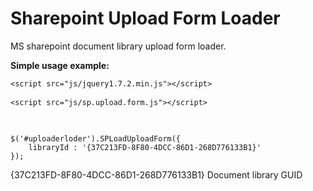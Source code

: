 Sharepoint Upload Form Loader
=============================

MS sharepoint document library upload form loader.

<p><strong>Simple usage example:</strong></p>

<pre>
<code>&lt;script src="js/jquery1.7.2.min.js"&gt;&lt;/script&gt;
</code>
<code>&lt;script src="js/sp.upload.form.js"&gt;&lt;/script&gt;
</code>
</pre>


<pre><code>
$('#uploaderloder').SPLoadUploadForm({
    libraryId : '{37C213FD-8F80-4DCC-86D1-268D776133B1}'
});
</code></pre>

<p>{37C213FD-8F80-4DCC-86D1-268D776133B1} Document library GUID</p>
